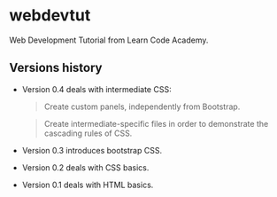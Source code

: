 # webdevtut

Web Development Tutorial from Learn Code Academy.


## Versions history
- Version 0.4 deals with intermediate CSS:
  > Create custom panels, independently from Bootstrap.
  
  > Create intermediate-specific files in order to demonstrate the cascading rules of CSS.

- Version 0.3 introduces bootstrap CSS.

- Version 0.2 deals with CSS basics.

- Version 0.1 deals with HTML basics.
